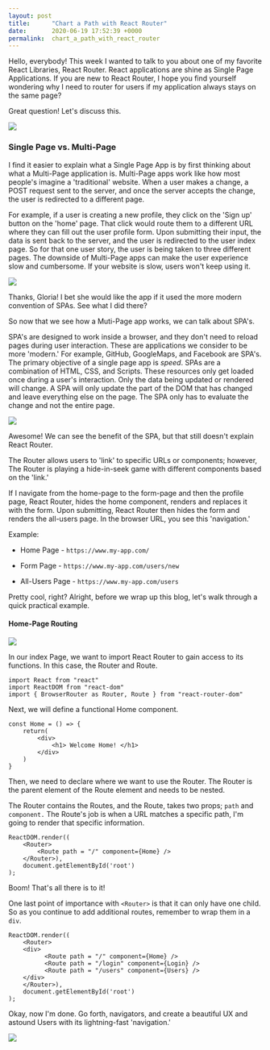 ```yaml
---
layout: post
title:      "Chart a Path with React Router"
date:       2020-06-19 17:52:39 +0000
permalink:  chart_a_path_with_react_router
---
```



Hello, everybody! This week I wanted to talk to you about one of my favorite React Libraries, React Router.  React applications are shine as Single Page Applications. If you are new to React Router, I hope you find yourself wondering why I need to router for users if my application always stays on the same page?


Great question! Let's discuss this. 

![](https://media.giphy.com/media/Kx7HO28xRu1cG8S3GB/giphy.gif)


### Single Page vs. Multi-Page

I find it easier to explain what a Single Page App is by first thinking about what a Multi-Page application is.  Multi-Page apps work like how most people's imagine a 'traditional' website. When a user makes a change, a POST request sent to the server, and once the server accepts the change, the user is redirected to a different page. 

For example, if a user is creating a new profile, they click on the 'Sign up' button on the 'home' page. That click would route them to a different URL where they can fill out the user profile form. Upon submitting their input, the data is sent back to the server, and the user is redirected to the user index page. So for that one user story, the user is being taken to three different pages. The downside of Multi-Page apps can make the user experience slow and cumbersome. If your website is slow, users won't keep using it.  

![](https://media.giphy.com/media/bMdZu3fG2ZEBO/giphy.gif)

Thanks, Gloria! I bet she would like the app if it used the more modern convention of SPAs. See what I did there? 

So now that we see how a Muti-Page app works, we can talk about SPA's. 

SPA's are designed to work inside a browser, and they don't need to reload pages during user interaction. These are applications we consider to be more 'modern.' For example, GitHub, GoogleMaps, and Facebook are SPA's. The primary objective of a single page app is *speed*. SPAs are a combination of HTML, CSS, and Scripts. These resources only get loaded once during a user's interaction. Only the data being updated or rendered will change. A SPA will only update the part of the DOM that has changed and leave everything else on the page. The SPA only has to evaluate the change and not the entire page. 

![](https://media.giphy.com/media/lCbSAbRrFEfkY/giphy.gif)

Awesome! We can see the benefit of the SPA, but that still doesn't explain React Router. 

The Router allows users to 'link' to specific URLs or components; however, The Router is playing a hide-in-seek game with different components based on the 'link.' 

If I navigate from the home-page to the form-page and then the profile page, React Router, hides the home component, renders and replaces it with the form. Upon submitting, React Router then hides the form and renders the all-users page. In the browser URL, you see this 'navigation.' 

Example:

* Home Page - `https://www.my-app.com/`

* Form Page - `https://www.my-app.com/users/new`

* All-Users Page - `https://www.my-app.com/users`


Pretty cool, right? Alright, before we wrap up this blog, let's walk through a quick practical example. 

#### Home-Page Routing

![](https://media.giphy.com/media/llmrnMkLqcssM6sYG7/giphy.gif)

In our index Page, we want to import React Router to gain access to its functions. In this case, the Router and Route.


``` 
import React from "react"
import ReactDOM from "react-dom"
import { BrowserRouter as Router, Route } from "react-router-dom"
```

Next, we will define a functional Home component. 

```
const Home = () => {
	return(
		<div>
			<h1> Welcome Home! </h1>
		</div>
	)
}
```

Then, we need to declare where we want to use the Router. The Router is the parent element of the Route element and needs to be nested. 

The Router contains the Routes, and the Route, takes two props; `path` and `component.` The Route's job is when a URL matches a specific path, I'm going to render that specific information.

```
ReactDOM.render((
	<Router>
		<Route path = "/" component={Home} />
	</Router>),
	document.getElementById('root')
);
```

Boom! That's all there is to it!


One last point of importance with `<Router>` is that it can only have one child. So as you continue to add additional routes, remember to wrap them in a `div`. 

```
ReactDOM.render((
    <Router>
	<div>
          <Route path = "/" component={Home} />
		  <Route path = "/login" component={Login} />
		  <Route path = "/users" component={Users} />
	</div>
    </Router>),
    document.getElementById('root')
);
```

Okay, now I'm done. Go forth, navigators, and create a beautiful UX and astound Users with its lightning-fast 'navigation.'

![](https://media.giphy.com/media/xULW8hMSH4DocTpqko/giphy.gif)

